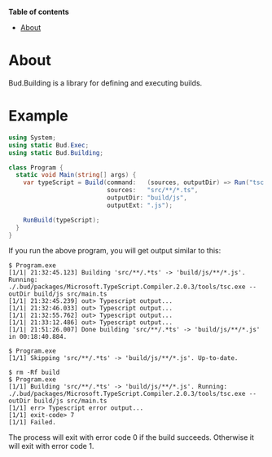 __Table of contents__

* [About](#about)


# About

Bud.Building is a library for defining and executing builds.

# Example

```csharp
using System;
using static Bud.Exec;
using static Bud.Building;

class Program {
  static void Main(string[] args) {
    var typeScript = Build(command:   (sources, outputDir) => Run("tsc.exe", $"--outDir {outputDir} {Args(sources)}"),
                           sources:   "src/**/*.ts", 
                           outputDir: "build/js",
                           outputExt: ".js");

    RunBuild(typeScript);
  }
}
```

If you run the above program, you will get output similar to this:

```
$ Program.exe
[1/1| 21:32:45.123] Building 'src/**/.*ts' -> 'build/js/**/*.js'. Running: ./.bud/packages/Microsoft.TypeScript.Compiler.2.0.3/tools/tsc.exe --outDir build/js src/main.ts
[1/1| 21:32:45.239] out> Typescript output...
[1/1| 21:32:46.033] out> Typescript output...
[1/1| 21:32:55.762] out> Typescript output...
[1/1| 21:33:12.486] out> Typescript output...
[1/1| 21:51:26.007] Done building 'src/**/.*ts' -> 'build/js/**/*.js' in 00:18:40.884.

$ Program.exe
[1/1] Skipping 'src/**/.*ts' -> 'build/js/**/*.js'. Up-to-date.

$ rm -Rf build
$ Program.exe
[1/1] Building 'src/**/.*ts' -> 'build/js/**/*.js'. Running: ./.bud/packages/Microsoft.TypeScript.Compiler.2.0.3/tools/tsc.exe --outDir build/js src/main.ts
[1/1] err> Typescript error output...
[1/1] exit-code> 7
[1/1] Failed.
```

The process will exit with error code 0 if the build succeeds. Otherwise it will exit with error code 1.